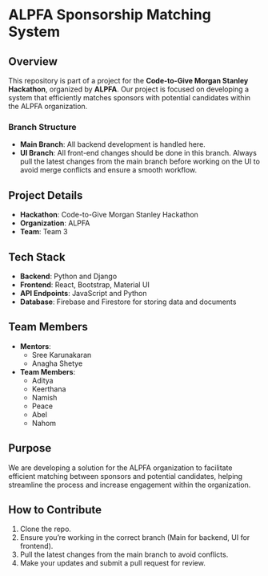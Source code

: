 # ALPFA Sponsorship Matching System

## Overview

This repository is part of a project for the **Code-to-Give Morgan Stanley Hackathon**, organized by **ALPFA**. Our project is focused on developing a system that efficiently matches sponsors with potential candidates within the ALPFA organization.

### Branch Structure

- **Main Branch**: All backend development is handled here.
- **UI Branch**: All front-end changes should be done in this branch. Always pull the latest changes from the main branch before working on the UI to avoid merge conflicts and ensure a smooth workflow.

## Project Details

- **Hackathon**: Code-to-Give Morgan Stanley Hackathon
- **Organization**: ALPFA
- **Team**: Team 3

## Tech Stack

- **Backend**: Python and Django
- **Frontend**: React, Bootstrap, Material UI
- **API Endpoints**: JavaScript and Python
- **Database**: Firebase and Firestore for storing data and documents

## Team Members

- **Mentors**:
  - Sree Karunakaran
  - Anagha Shetye
- **Team Members**:
  - Aditya
  - Keerthana
  - Namish
  - Peace
  - Abel
  - Nahom

## Purpose

We are developing a solution for the ALPFA organization to facilitate efficient matching between sponsors and potential candidates, helping streamline the process and increase engagement within the organization.

## How to Contribute

1. Clone the repo.
2. Ensure you’re working in the correct branch (Main for backend, UI for frontend).
3. Pull the latest changes from the main branch to avoid conflicts.
4. Make your updates and submit a pull request for review.
